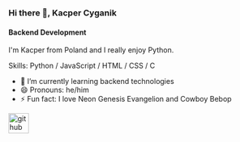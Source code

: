 ### Hi there 👋, Kacper Cyganik
#### Backend Development
I'm Kacper from Poland and I really enjoy Python.

Skills: Python / JavaScript / HTML / CSS / C

- 🌱 I’m currently learning backend technologies 
- 😄 Pronouns: he/him 
- ⚡ Fun fact: I love Neon Genesis Evangelion and Cowboy Bebop


[<img src='https://cdn.jsdelivr.net/npm/simple-icons@3.0.1/icons/github.svg' alt='github' height='40'>](https://github.com/Kacper-Cyganik)  
